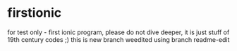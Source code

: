 # firstionic
for test only - first ionic program, please do not dive deeper, it is just stuff of 19th century codes ;)
this is new branch weedited using branch readme-edit
